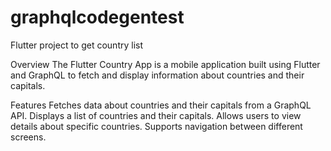 # graphqlcodegentest

Flutter project to get country list

Overview
The Flutter Country App is a mobile application built using Flutter and GraphQL to fetch and display information about countries and their capitals.

Features
Fetches data about countries and their capitals from a GraphQL API.
Displays a list of countries and their capitals.
Allows users to view details about specific countries.
Supports navigation between different screens.
